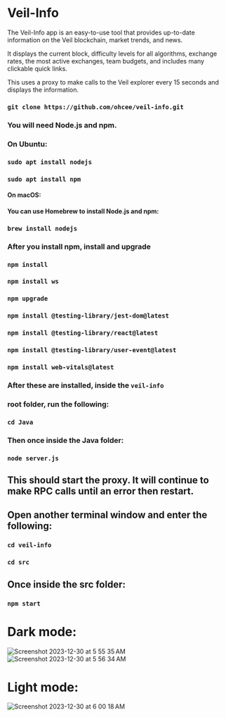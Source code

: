 # Veil-Info

<p>The Veil-Info app is an easy-to-use tool that provides up-to-date information on the Veil blockchain, market trends, and news.</p>
<p>It displays the current block, difficulty levels for all algorithms, exchange rates, the most active exchanges, team budgets, and includes many clickable quick links.</p>
<p>This uses a proxy to make calls to the Veil explorer every 15 seconds and displays the information.</p>

### `git clone https://github.com/ohcee/veil-info.git`

### You will need Node.js and npm.

### On Ubuntu:
### `sudo apt install nodejs`
### `sudo apt install npm`

#### On macOS:
#### You can use Homebrew to install Node.js and npm:
### `brew install nodejs`

### After you install npm, install and upgrade

### `npm install`

### `npm install ws`

### `npm upgrade`

### `npm install @testing-library/jest-dom@latest`
### `npm install @testing-library/react@latest` 
### `npm install @testing-library/user-event@latest`
### `npm install web-vitals@latest`

### After these are installed, inside the `veil-info` 
### root folder, run the following:

### `cd Java` 

### Then once inside the Java folder:

### `node server.js`

## This should start the proxy. It will continue to make RPC calls until an error then restart.

## Open another terminal window and enter the following:

### `cd veil-info`

### `cd src`

## Once inside the src folder:

### `npm start`

# Dark mode:
![Screenshot 2023-12-30 at 5 55 35 AM](https://github.com/ohcee/veil-info/assets/46406370/4a5706ae-3f00-41de-944a-8d433a675963)
![Screenshot 2023-12-30 at 5 56 34 AM](https://github.com/ohcee/veil-info/assets/46406370/f1ef496f-2caf-428a-90e2-db3799f7c100)

# Light mode:
![Screenshot 2023-12-30 at 6 00 18 AM](https://github.com/ohcee/veil-info/assets/46406370/0fb67ee0-3b33-4570-ac59-28596e50dbb0)


